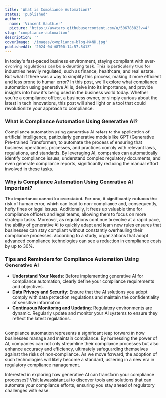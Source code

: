 ```yaml
---
title: 'What is Compliance Automation?'
status: 'published'
author:
  name: 'Vincent Gauthier'
  picture: 'https://avatars.githubusercontent.com/u/50678382?v=4'
slug: 'compliance-automation'
description: ''
coverImage: '/images/compliance-blog-M4ND.jpg'
publishedAt: '2024-04-08T00:14:57.541Z'
---
```


In today's fast-paced business environment, staying compliant with ever-evolving regulations can be a daunting task. This is particularly true for industries heavily regulated, such as finance, healthcare, and real estate. But what if there was a way to simplify this process, making it more efficient and less prone to human error? In this post, we'll explore what compliance automation using generative AI is, delve into its importance, and provide insights into how it's being used in the business world today. Whether you're a compliance officer, a business owner, or simply curious about the latest in tech innovations, this post will shed light on a tool that could revolutionize your approach to compliance.

### **What is Compliance Automation Using Generative AI?**

Compliance automation using generative AI refers to the application of artificial intelligence, particularly generative models like GPT (Generative Pre-trained Transformer), to automate the process of ensuring that business operations, processes, and practices comply with relevant laws, regulations, and standards. By leveraging AI, companies can automatically identify compliance issues, understand complex regulatory documents, and even generate compliance reports, significantly reducing the manual effort involved in these tasks.

### **Why is Compliance Automation Using Generative AI Important?**

The importance cannot be overstated. For one, it significantly reduces the risk of human error, which can lead to non-compliance and, consequently, hefty fines or legal issues. Additionally, it frees up valuable time for compliance officers and legal teams, allowing them to focus on more strategic tasks. Moreover, as regulations continue to evolve at a rapid pace, the ability of generative AI to quickly adapt and learn new rules ensures that businesses can stay compliant without constantly overhauling their compliance processes. According to a study, organizations that adopt advanced compliance technologies can see a reduction in compliance costs by up to 30%.

### **Tips and Reminders for Compliance Automation Using Generative AI**

- **Understand Your Needs**: Before implementing generative AI for compliance automation, clearly define your compliance requirements and objectives.
- **Data Privacy and Security**: Ensure that the AI solutions you adopt comply with data protection regulations and maintain the confidentiality of sensitive information.
- **Continuous Monitoring and Updating**: Regulatory environments are dynamic. Regularly update and monitor your AI systems to ensure they reflect the latest regulations.

\
Compliance automation represents a significant leap forward in how businesses manage and maintain compliance. By harnessing the power of AI, companies can not only streamline their compliance processes but also enhance accuracy and efficiency, ultimately safeguarding themselves against the risks of non-compliance. As we move forward, the adoption of such technologies will likely become a standard, ushering in a new era in regulatory compliance management.

Interested in exploring how generative AI can transform your compliance processes? Visit [lawassistant.ai](https://lawassistant.ai) to discover tools and solutions that can automate your compliance efforts, ensuring you stay ahead of regulatory challenges with ease.